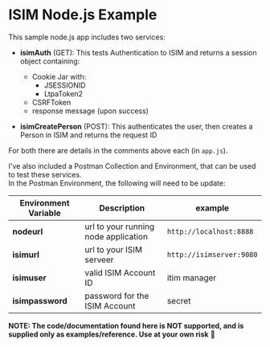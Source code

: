 # ISIM Node.js Example

This sample node.js app includes two services:
* **isimAuth** (GET): This tests Authentication to ISIM and returns a session object containing:
  * Cookie Jar with:
    * JSESSIONID
    * LtpaToken2
  * CSRFToken
  * response message (upon success)
  
* **isimCreatePerson** (POST): This authenticates the user, then creates a Person in ISIM and returns the request ID

For both there are details in the comments above each (in `app.js`).

I've also included a Postman Collection and Environment, that can be used to test these services.
</br>
In the Postman Environment, the following will need to be update:

Environment Variable | Description | example
---------------------|-------------|---------
**nodeurl** | url to your running node application | `http://localhost:8888`
**isimurl** | url to your ISIM serveer | `http://isimserver:9080`
**isimuser** | valid ISIM Account ID | itim manager
**isimpassword** | password for the ISIM Account | secret

**NOTE: The code/documentation found here is NOT supported, and is supplied only as examples/reference.
Use at your own risk** :metal:
